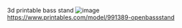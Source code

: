 3d printable bass stand
![image](https://github.com/user-attachments/assets/a04607ac-ef17-43f1-a60d-6aa60bdaf8d3)
https://www.printables.com/model/991389-openbassstand
